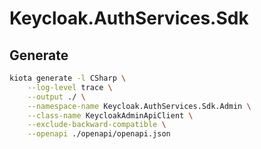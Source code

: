 # Keycloak.AuthServices.Sdk

## Generate

```bash
kiota generate -l CSharp \
    --log-level trace \
    --output ./ \
    --namespace-name Keycloak.AuthServices.Sdk.Admin \
    --class-name KeycloakAdminApiClient \
    --exclude-backward-compatible \
    --openapi ./openapi/openapi.json
```
